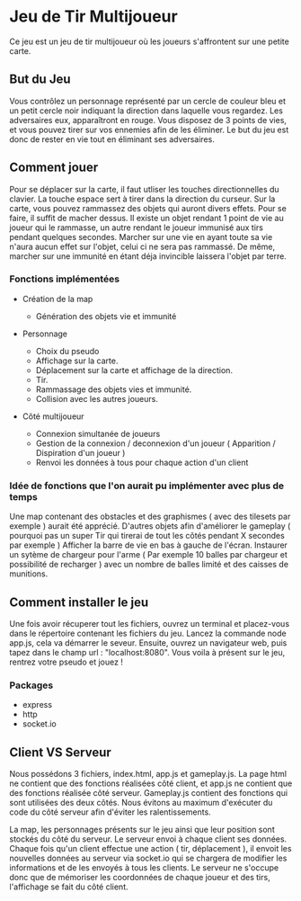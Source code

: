 # Jeu de Tir Multijoueur

Ce jeu est un jeu de tir multijoueur où les joueurs s'affrontent sur une petite carte.

## But du Jeu

  Vous contrôlez un personnage représenté par un cercle de couleur bleu et un petit cercle noir indiquant la direction dans laquelle vous regardez. Les adversaires eux, apparaîtront en rouge. Vous disposez de 3 points de vies, et vous pouvez tirer sur vos ennemies afin de les éliminer. Le but du jeu est donc de rester en vie tout en éliminant ses adversaires.

## Comment jouer

  Pour se déplacer sur la carte, il faut utliser les touches directionnelles du clavier. La touche espace sert à tirer dans la direction du curseur.
Sur la carte, vous pouvez rammassez des objets qui auront divers effets. Pour se faire, il suffit de macher dessus. Il existe un objet rendant 1 point de vie au joueur qui le rammasse, un autre rendant le joueur immunisé aux tirs pendant quelques secondes.
Marcher sur une vie en ayant toute sa vie n'aura aucun effet sur l'objet, celui ci ne sera pas rammassé. De même, marcher sur une immunité en étant déja invincible laissera l'objet par terre.

### Fonctions implémentées

* Création de la map
   * Génération des objets vie et immunité
* Personnage
    * Choix du pseudo
    * Affichage sur la carte.
    * Déplacement sur la carte et affichage de la direction.
    * Tir.
    * Rammassage des objets vies et immunité.
    * Collision avec les autres joueurs.
  
 * Côté multijoueur
    * Connexion simultanée de joueurs
    * Gestion de la connexion / deconnexion d'un joueur ( Apparition / Dispiration d'un joueur )
    * Renvoi les données à tous pour chaque action d'un client
    
 ### Idée de fonctions que l'on aurait pu implémenter avec plus de temps
 
  Une map contenant des obstacles et des graphismes ( avec des tilesets par exemple ) aurait été apprécié.
  D'autres objets afin d'améliorer le gameplay ( pourquoi pas un super Tir qui tirerai de tout les côtés pendant X secondes par exemple )
 Afficher la barre de vie en bas à gauche de l'écran.
  Instaurer un sytème de chargeur pour l'arme ( Par exemple 10 balles par chargeur et possibilité de recharger ) avec un nombre de balles limité et des caisses de munitions.
  
## Comment installer le jeu

Une fois avoir récuperer tout les fichiers, ouvrez un terminal et placez-vous dans le répertoire contenant les fichiers du jeu.
Lancez la commande node app.js, cela va démarrer le seveur. Ensuite, ouvrez un navigateur web, puis tapez dans le champ url : "localhost:8080".
Vous voila à présent sur le jeu, rentrez votre pseudo et jouez !

### Packages

* express 
* http
* socket.io

## Client VS Serveur

Nous possédons 3 fichiers, index.html, app.js et gameplay.js.
La page html ne contient que des fonctions réalisées côté client, et app.js ne contient que des fonctions réalisée côté serveur.
Gameplay.js contient des fonctions qui sont utilisées des deux côtés. Nous évitons au maximum d'exécuter du code du côté serveur afin d'éviter les ralentissements.

La map, les personnages présents sur le jeu ainsi que leur position sont stockés du côté du serveur. Le serveur envoi à chaque client ses données. Chaque fois qu'un client effectue une action ( tir, déplacement ), il envoit les nouvelles données au serveur via socket.io qui se chargera de modifier les informations et de les envoyés à tous les clients.
Le serveur ne s'occupe donc que de mémoriser les coordonnées de chaque joueur et des tirs, l'affichage se fait du côté client.
